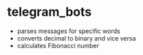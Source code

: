 # telegram_bots
* parses messages for specific words 
* converts decimal to binary and vice versa
* calculates  Fibonacci number 
